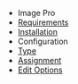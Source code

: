 - Image Pro
- [Requirements](ImagePro/requirements.md)
- [Installation](ImagePro/installation.md)
- Configuration
 - [Type](ImagePro/configuration_type.md)
 - [Assignment](ImagePro/configuration_assignment.md)
- [Edit Options](ImagePro/edit_options.md)